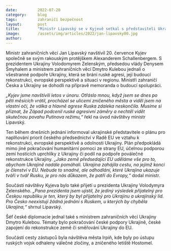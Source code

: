 ```yaml
---
date:         2022-07-20
category:     blog
tags:         zahraničí bezpečnost
layout:       post
title:        "Ministr Lipavský se v Kyjevě setkal s představiteli Ukrajiny"
image:        /assets/img/articles/2022/jan-lipavsky00.jpg
author:       
---
```




Ministr zahraničních věcí Jan Lipavský navštívil 20. července Kyjev společně se svým rakouským protějškem Alexanderem Schallenbergem. S prezidentem Ukrajiny Volodomyrem Zelenským, předsedou vlády Denysem Šmyhalem a ministrem zahraničních věcí Dmytro Kulebou jednali o všestranné podpoře Ukrajiny, která se brání ruské agresi, její budoucí rekonstrukci, evropské perspektivě a situaci v regionu. Ministři zahraničí Česka a Ukrajiny se dohodli na přípravě memoranda o budoucí spolupráci.

*„Kyjev jsme navštívili letos v únoru. Otřáslo mnou, když jsem se dnes po pěti měsících vrátil, procházel se ulicemi zničeného města a viděl jsem na vlastní oči, že válka a hlavně agrese Ruska zdaleka neskončila. Musíme si přiznat, že Západ podcenil ruské agresivní záměry a nechtěl vidět skutečnou povahu Putinova režimu,“* řekl na úvod návštěvy ministr Lipavský.

Ten během dnešních jednání informoval ukrajinské představitele o plánu pro naplňování priorit českého předsednictví v Radě EU ve vztahu k rekonstrukci, evropské perspektivě a odolnosti Ukrajiny. Plán předpokládá mimo jiné pokračování humanitární pomoci ze strany EU, účelnou podporou zemí hostících uprchlíky z Ukrajiny či podíl na podpoře poválečné rekonstrukce Ukrajiny. *„Jako země předsedající EU uděláme vše pro to, abychom Ukrajině nadále pomáhali. Ukrajina zahájila cestu, na jejímž konci je členství v EU. Nebude to snadné, ale odhodlání, které Ukrajina ukazuje tváří v tvář Rusku, je pro nás důkazem, že patří do Evropy,“* dodal ministr.

Součástí návštěvy Kyjeva bylo také přijetí u prezidenta Ukrajiny Volodymyra Zelenského. *„Pana prezidenta jsem ujistil, že jediný výsledek přijatelný pro Českou republiku je ten, který by byl přijatelný pro Ukrajinu a ukrajinský lid. Pro Česko neexistují žádná jednání s Ruskem, u kterých by chyběla Ukrajina,“* shrnul Lipavský.

Šéf české diplomacie jednal také s ministrem zahraničních věcí Ukrajiny Dmytro Kulebou. Tématy bylo pokračování české podpory Ukrajině, české zapojení do rekonstrukce země či směřování Ukrajiny do EU.

Součástí cesty zástupců byla návštěva města Irpiň, kde byly po ústupu ruských vojsk odhaleny válečné zločiny, a zničeného letiště Hostomel.
